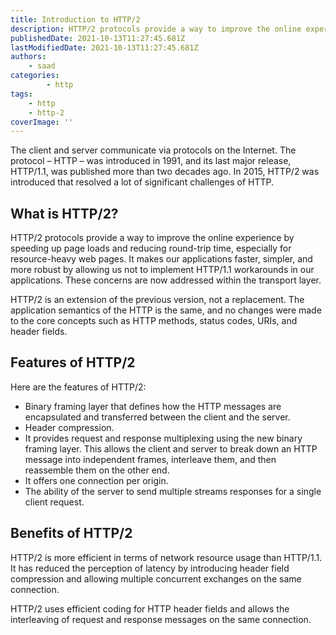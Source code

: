 ```yaml
---
title: Introduction to HTTP/2
description: HTTP/2 protocols provide a way to improve the online experience by speeding up page loads and reducing round-trip time, especially for resource-heavy web pages. Let's briefly look at it in this piece.
publishedDate: 2021-10-13T11:27:45.681Z
lastModifiedDate: 2021-10-13T11:27:45.681Z
authors:
    - saad
categories:
		- http
tags:
    - http
    - http-2
coverImage: ''
---
```


<Lead>
	The client and server communicate via protocols on the Internet. The
	protocol – HTTP – was introduced in 1991, and its last major release,
	HTTP/1.1, was published more than two decades ago. In 2015, HTTP/2 was
	introduced that resolved a lot of significant challenges of HTTP.
</Lead>

## What is HTTP/2?

HTTP/2 protocols provide a way to improve the online experience by speeding up page loads and reducing round-trip time, especially for resource-heavy web pages. It makes our applications faster, simpler, and more robust by allowing us not to implement HTTP/1.1 workarounds in our applications. These concerns are now addressed within the transport layer.

HTTP/2 is an extension of the previous version, not a replacement. The application semantics of the HTTP is the same, and no changes were made to the core concepts such as HTTP methods, status codes, URIs, and header fields.

## Features of HTTP/2

Here are the features of HTTP/2:

-   Binary framing layer that defines how the HTTP messages are encapsulated and transferred between the client and the server.
-   Header compression.
-   It provides request and response multiplexing using the new binary framing layer. This allows the client and server to break down an HTTP message into independent frames, interleave them, and then reassemble them on the other end.
-   It offers one connection per origin.
-   The ability of the server to send multiple streams responses for a single client request.

## Benefits of HTTP/2

HTTP/2 is more efficient in terms of network resource usage than HTTP/1.1. It has reduced the perception of latency by introducing header field compression and allowing multiple concurrent exchanges on the same connection.

HTTP/2 uses efficient coding for HTTP header fields and allows the interleaving of request and response messages on the same connection.
